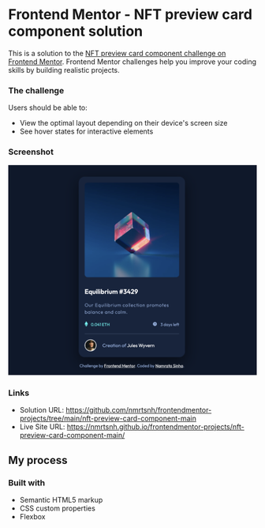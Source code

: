 # Frontend Mentor - NFT preview card component solution

This is a solution to the [NFT preview card component challenge on Frontend Mentor](https://www.frontendmentor.io/challenges/nft-preview-card-component-SbdUL_w0U). Frontend Mentor challenges help you improve your coding skills by building realistic projects.

### The challenge

Users should be able to:

- View the optimal layout depending on their device's screen size
- See hover states for interactive elements

### Screenshot

![NFT preview card component](./images/screenshot.jpg)

### Links

- Solution URL: https://github.com/nmrtsnh/frontendmentor-projects/tree/main/nft-preview-card-component-main
- Live Site URL: https://nmrtsnh.github.io/frontendmentor-projects/nft-preview-card-component-main/

## My process

### Built with

- Semantic HTML5 markup
- CSS custom properties
- Flexbox
